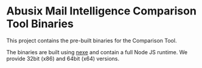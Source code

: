 # Abusix Mail Intelligence Comparison Tool Binaries

This project contains the pre-built binaries for the Comparison Tool.

The binaries are built using [nexe](https://github.com/nexe/nexe) and contain a full Node JS runtime.
We provide 32bit (x86) and 64bit (x64) versions.
